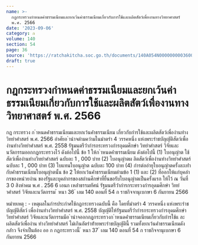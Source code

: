 ```yaml
---
name: >-
  กฎกระทรวงกำหนดค่าธรรมเนียมและยกเว้นค่าธรรมเนียมเกี่ยวกับการใช้และผลิตสัตว์เพื่องานทางวิทยาศาสตร์
  พ.ศ. 2566
date: '2023-09-06'
category: ก
volume: 140
section: 54
page: 36
source: 'https://ratchakitcha.soc.go.th/documents/140A054N0000000003600.pdf'
draft: true
---
```


# กฎกระทรวงกำหนดค่าธรรมเนียมและยกเว้นค่าธรรมเนียมเกี่ยวกับการใช้และผลิตสัตว์เพื่องานทางวิทยาศาสตร์ พ.ศ. 2566

กฎ กระทรวง ก ําหนดค่ําธรรมเนียมและยกเว้นค่ําธรรมเนียม เกี่ยวกับกํารใช้และผลิตสัตว์เพื่องํานทํางวิทยําศําสตร์ พ.ศ. 2566 อําศัยอ ํานําจตํามควํามในมําตรํา 4 วรรคหนึ่ง แห่งพระรําชบัญญัติสัตว์เพื่องํานทํางวิทยําศําสตร์ พ.ศ. 2558 รัฐมนตรีว่ํากํารกระทรวงกํารอุดมศึกษํา วิทยําศําสตร์ วิจัยและนวัตกรรมออกกฎกระทรวงไว้ ดังต่อไปนี้ ข้อ 1 ให้ก ําหนดค่ําธรรมเนียม ดังต่อไปนี้ (1) ใบอนุญําต ใช้สัตว์เพื่องํานทํางวิทยําศําสตร์ ฉบับละ 1 , 000 บําท (2) ใบอนุญําตผ ลิตสัตว์เพื่องํานทํางวิทยําศําสตร์ ฉบับละ 1 , 000 บําท (3) ใบแทนใบอนุญําต ฉบับละ 100 บําท (4) กํารต่ออํายุใบอนุญําตครั้งละเท่ํากับค่ําธรรมเนียมใบอนุญําตนั้น ข้อ 2 ให้ยกเว้นค่ําธรรมเนียมตํามข้อ 1 (1) และ (2) ที่ออกให้แก่บุคลํากรของหน่วยงําน ของรัฐและบุคลํากรของสถํานศึกษําที่ยื่นขอรับใบอนุญําตเป็นครั้งแรก ให้ไว้ ณ วันที่ 3 0 สิงหําคม พ.ศ . 256 6 เอนก เหล่ําธรรมทัศน์ รัฐมนตรีว่ํากํารกระทรวงกํารอุดมศึกษํา วิทยําศําสตร์ วิจัยและนวัตกรรม ้ หนา 36 ่ เลม 140 ตอนที่ 54 ก ราชกิจจานุเบกษา 6 กันยายน 2566

หมํายเหตุ : - เหตุผลในกํารประกําศใช้กฎกระทรวงฉบับนี้ คือ โดยที่มําตรํา 4 วรรคหนึ่ง แห่งพระรําชบัญญัติสัตว์ เพื่องํานทํางวิทยําศําสตร์ พ.ศ. 2558 บัญญัติให้รัฐมนตรีว่ํากํารกระทรวงกํารอุดมศึกษํา วิทยําศําสตร์ วิจัยและนวัตกรรมมีอ ํานําจออกกฎกระทรวงก ําหนดค่ําธรรมเนียมเกี่ยวกับกํารใช้แ ละผลิตสัตว์เพื่องําน ทํางวิทยําศําสตร์ ไม่เกินอัตรําท้ํายพระรําชบัญญัตินี้ รวมทั้งยกเว้นค่ําธรรมเนียมดังกล่ําว จึงจําเป็นต้อง ออ ก กฎกระทรวงนี้ ้ หนา 37 ่ เลม 140 ตอนที่ 54 ก ราชกิจจานุเบกษา 6 กันยายน 2566
